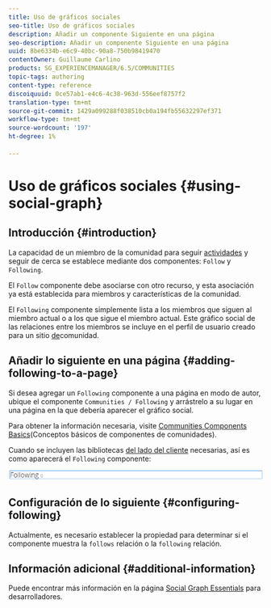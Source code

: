 ```yaml
---
title: Uso de gráficos sociales
seo-title: Uso de gráficos sociales
description: Añadir un componente Siguiente en una página
seo-description: Añadir un componente Siguiente en una página
uuid: 8be6334b-e6c9-40bc-90a8-750b98419470
contentOwner: Guillaume Carlino
products: SG_EXPERIENCEMANAGER/6.5/COMMUNITIES
topic-tags: authoring
content-type: reference
discoiquuid: 0ce57ab1-e4c6-4c38-963d-556eef8757f2
translation-type: tm+mt
source-git-commit: 1429a099288f038510cb0a194fb55632297ef371
workflow-type: tm+mt
source-wordcount: '197'
ht-degree: 1%

---
```



# Uso de gráficos sociales {#using-social-graph}

## Introducción {#introduction}

La capacidad de un miembro de la comunidad para seguir [actividades](activities.md) y seguir de cerca se establece mediante dos componentes: `Follow` y `Following`.

El `Follow` componente debe asociarse con otro recurso, y esta asociación ya está establecida para miembros y características de la comunidad.

El `Following` componente simplemente lista a los miembros que siguen al miembro actual o a los que sigue el miembro actual. Este gráfico social de las relaciones entre los miembros se incluye en el perfil de usuario creado para un sitio [de](overview.md#communitiessites)comunidad.

## Añadir lo siguiente en una página {#adding-following-to-a-page}

Si desea agregar un `Following` componente a una página en modo de autor, ubique el componente `Communities / Following` y arrástrelo a su lugar en una página en la que debería aparecer el gráfico social.

Para obtener la información necesaria, visite [Communities Components Basics](basics.md)(Conceptos básicos de componentes de comunidades).

Cuando se incluyen las bibliotecas [del lado del cliente](essentials-socialgraph.md#essentials-for-client-side) necesarias, así es como aparecerá el `Following` componente:

![following](assets/following.png)

## Configuración de lo siguiente {#configuring-following}

Actualmente, es necesario establecer la propiedad para determinar si el componente muestra la `follows` relación o la `following` relación.

## Información adicional {#additional-information}

Puede encontrar más información en la página [Social Graph Essentials](essentials-socialgraph.md) para desarrolladores.
